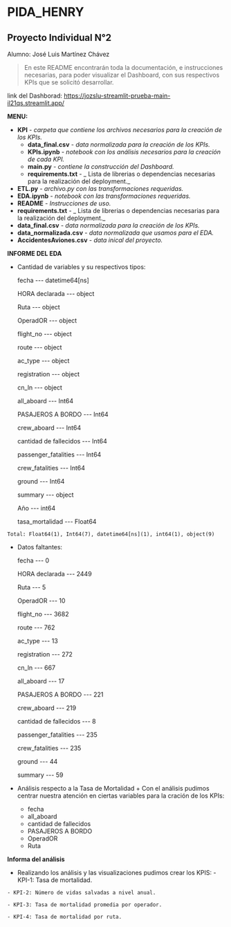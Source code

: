 # PIDA_HENRY

## Proyecto Individual N°2

Alumno: José Luis Martínez Chávez


> En este README encontrarán toda la documentación, e instrucciones necesarias, para poder visualizar el Dashboard, 
  con sus respectivos KPIs que se  solicitó desarrollar.

link del Dashborad: https://jozslu-streamlit-prueba-main-il21qs.streamlit.app/


**MENU:** 

* **KPI** - _carpeta que contiene los archivos necesarios para la creación de los KPIs._ 
	* **data_final.csv** - _data normalizada para la creación de los KPIs._
	* **KPIs.ipynb** - _notebook con los análisis necesarios para la creación de cada KPI._
	* **main.py** - _contiene la construcción del Dashboard._
	* **requirements.txt** - _ Lista de librerias o dependencias necesarias para la realización del deployment._
* **ETL.py** - _archivo.py con las transformaciones requeridas._
* **EDA.ipynb** - _notebook con las transformaciones requeridas._
* **README** - _Instrucciones de uso._
* **requirements.txt** - _ Lista de librerias o dependencias necesarias para la realización del deployment._
* **data_final.csv** - _data normalizada para la creación de los KPIs._
* **data_normalizada.csv** - _data normalizada que usamos para el EDA._
* **AccidentesAviones.csv** - _data inical del proyecto._

**INFORME DEL EDA**

   - Cantidad de variables y su respectivos tipos:
   
	   fecha   ---                   datetime64[ns]
	   
 	   HORA declarada ---            object        
 	   
	   Ruta              ---         object        
 	   
	   OperadOR             ---      object        
 	   
	   flight_no               ---   object        
 	   
	   route               ---       object        
 	   
	   ac_type            ---        object        
 	   
	   registration      ---         object        
 	   
	   cn_ln               ---       object        
 	   
	   all_aboard          ---       Int64         
 	   
	   PASAJEROS A BORDO  ---        Int64         
 	   
	   crew_aboard        ---        Int64         
 	   
	   cantidad de fallecidos ---     Int64         
 	   
	   passenger_fatalities     ---  Int64         
 	   
	   crew_fatalities     ---       Int64         
 	   
	   ground             ---        Int64         
 	   
	   summary          ---          object        
 	   
	   Año             ---           int64         
 	   
	   tasa_mortalidad    ---        Float64       

	Total: Float64(1), Int64(7), datetime64[ns](1), int64(1), object(9)

   - Datos faltantes:

   	   fecha   ---                   0
	   
 	   HORA declarada ---            2449        
	   
 	   Ruta              ---         5        
 	   
	   OperadOR             ---      10        
 	   
	   flight_no               ---   3682        
 	   
	   route               ---       762	        
 	   
	   ac_type            ---        13        
 	   
	   registration      ---         272        
 	   
	   cn_ln               ---       667        
 	   
	   all_aboard          ---       17         
 	   
	   PASAJEROS A BORDO  ---        221         
 	   
	   crew_aboard        ---        219         
 	   
	   cantidad de fallecidos ---     8         
 	   
	   passenger_fatalities     ---  235         
 	   
	   crew_fatalities     ---       235         
 	   
	   ground             ---        44         
 	   
	   summary          ---          59               
 	    
	
   - Análisis respecto a la Tasa de Mortalidad
	+ Con el análisis pudimos centrar nuestra atención en ciertas variables para la cración de los KPIs:
	  - fecha
	  - all_aboard
	  - cantidad de fallecidos
	  - PASAJEROS A BORDO
	  - OperadOR
	  - Ruta 


**Informa del análisis**
   - Realizando los análisis y las visualizaciones pudimos crear los KPIS:
	- KPI-1: Tasa de mortalidad.
	
	- KPI-2: Número de vidas salvadas a nivel anual. 
	
	- KPI-3: Tasa de mortalidad promedia por operador.
	
	- KPI-4: Tasa de mortalidad por ruta.
